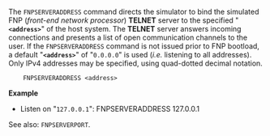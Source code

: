 
<!-- SPDX-License-Identifier: LicenseRef-CF-GAL -->
<!-- SPDX-FileCopyrightText: 2022-2025 The DPS8M Development Team -->
<!-- scspell-id: 65b8cba8-340c-11ed-9515-80ee73e9b8e7 -->

The `FNPSERVERADDRESS` command directs the simulator to bind the simulated FNP (*front-end network processor*) **TELNET** server to the specified "**`<address>`**" of the host system.  The **TELNET** server answers incoming connections and presents a list of open communication channels to the user.  If the `FNPSERVERADDRESS` command is not issued prior to FNP bootload, a default "**`<address>`**" of "`0.0.0.0`" is used (*i.e.* listening to all addresses).  Only IPv4 addresses may be specified, using quad-dotted decimal notation.

        FNPSERVERADDRESS <address>

**Example**

* Listen on "`127.0.0.1`":
        FNPSERVERADDRESS 127.0.0.1

See also: `FNPSERVERPORT`.

